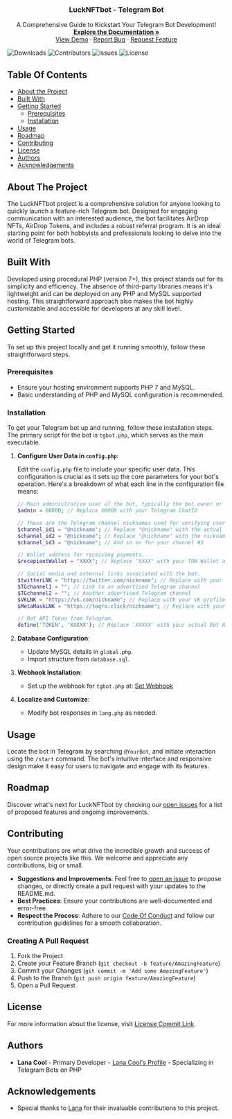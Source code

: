 <p align="center">
  <h3 align="center">LuckNFTbot - Telegram Bot</h3>
  <p align="center">
    A Comprehensive Guide to Kickstart Your Telegram Bot Development!
    <br/>
    <a href="https://github.com/TGRTON/LuckNFTbot"><strong>Explore the Documentation »</strong></a>
    <br/>
    <a href="https://github.com/TGRTON/LuckNFTbot">View Demo</a>
    ·
    <a href="https://github.com/TGRTON/LuckNFTbot/issues">Report Bug</a>
    ·
    <a href="https://github.com/TGRTON/LuckNFTbot/issues">Request Feature</a>
  </p>
</p>

![Downloads](https://img.shields.io/github/downloads/TGRTON/LuckNFTbot/total)
![Contributors](https://img.shields.io/github/contributors/TGRTON/LuckNFTbot?color=dark-green)
![Issues](https://img.shields.io/github/issues/TGRTON/LuckNFTbot)
![License](https://img.shields.io/github/license/TGRTON/LuckNFTbot)

## Table Of Contents
* [About the Project](#about-the-project)
* [Built With](#built-with)
* [Getting Started](#getting-started)
  * [Prerequisites](#prerequisites)
  * [Installation](#installation)
* [Usage](#usage)
* [Roadmap](#roadmap)
* [Contributing](#contributing)
* [License](#license)
* [Authors](#authors)
* [Acknowledgements](#acknowledgements)

## About The Project
The LuckNFTbot project is a comprehensive solution for anyone looking to quickly launch a feature-rich Telegram bot. Designed for engaging communication with an interested audience, the bot facilitates AirDrop NFTs, AirDrop Tokens, and includes a robust referral program. It is an ideal starting point for both hobbyists and professionals looking to delve into the world of Telegram bots.

## Built With
Developed using procedural PHP (version 7+), this project stands out for its simplicity and efficiency. The absence of third-party libraries means it's lightweight and can be deployed on any PHP and MySQL supported hosting. This straightforward approach also makes the bot highly customizable and accessible for developers at any skill level.

## Getting Started
To set up this project locally and get it running smoothly, follow these straightforward steps.

### Prerequisites
- Ensure your hosting environment supports PHP 7 and MySQL.
- Basic understanding of PHP and MySQL configuration is recommended.

### Installation

To get your Telegram bot up and running, follow these installation steps. The primary script for the bot is `tgbot.php`, which serves as the main executable.

1. **Configure User Data in `config.php`**:
   
   Edit the `config.php` file to include your specific user data. This configuration is crucial as it sets up the core parameters for your bot's operation. Here's a breakdown of what each line in the configuration file means:

   ```php
   // Main administrative user of the bot, typically the bot owner or developer.
   $admin = 00000; // Replace 00000 with your Telegram ChatID

   // These are the Telegram channel nicknames used for verifying user subscriptions.
   $channel_id1 = "@nickname"; // Replace "@nickname" with the actual nickname of your channel #1
   $channel_id2 = "@nickname"; // Replace "@nickname" with the nickname of your channel #2
   $channel_id3 = "@nickname"; // And so on for your channel #3

   // Wallet address for receiving payments.
   $recepientWallet = "XXXX"; // Replace "XXXX" with your TON Wallet address

   // Social media and external links associated with the bot.
   $twitterLNK = "https://twitter.com/nickname"; // Replace with your Twitter profile link
   $TGchannel1 = ""; // Link to an advertised Telegram channel
   $TGchannel2 = ""; // Another advertised Telegram channel
   $VKLNK = "https://vk.com/nickname"; // Replace with your VK profile link
   $MetaMaskLNK = "https://tegro.click/nickname"; // Replace with your MetaMask link

   // Bot API Token from Telegram.
   define('TOKEN', 'XXXXX'); // Replace 'XXXXX' with your actual Bot API Token


2. **Database Configuration**:
   - Update MySQL details in `global.php`.
   - Import structure from `database.sql`.

3. **Webhook Installation**:
   - Set up the webhook for `tgbot.php` at:
     [Set Webhook](https://api.telegram.org/botXXXXX/setWebhook?url=https://yourdomain/BotFolder/tgbot.php)

4. **Localize and Customize**:
   - Modify bot responses in `lang.php` as needed.

## Usage
Locate the bot in Telegram by searching `@YourBot`, and initiate interaction using the `/start` command. The bot's intuitive interface and responsive design make it easy for users to navigate and engage with its features.

## Roadmap
Discover what's next for LuckNFTbot by checking our [open issues](https://github.com/TGRTON/LuckNFTbot/issues) for a list of proposed features and ongoing improvements.

## Contributing
Your contributions are what drive the incredible growth and success of open source projects like this. We welcome and appreciate any contributions, big or small.

- **Suggestions and Improvements**: Feel free to [open an issue](https://github.com/TGRTON/LuckNFTbot/issues/new) to propose changes, or directly create a pull request with your updates to the README.md.
- **Best Practices**: Ensure your contributions are well-documented and error-free.
- **Respect the Process**: Adhere to our [Code Of Conduct](https://github.com/TGRTON/LuckNFTbot/blob/main/CODE_OF_CONDUCT.md) and follow our contribution guidelines for a smooth collaboration.

### Creating A Pull Request
1. Fork the Project
2. Create your Feature Branch (`git checkout -b feature/AmazingFeature`)
3. Commit your Changes (`git commit -m 'Add some AmazingFeature'`)
4. Push to the Branch (`git push origin feature/AmazingFeature`)
5. Open a Pull Request

## License
For more information about the license, visit [License Commit Link](https://github.com/TGRTON/LuckNFTbot/commit/c0973569bab5932ae8b5d39c6a421cfc44c68671).

## Authors
- **Lana Cool** - Primary Developer - [Lana Cool's Profile](https://github.com/lana4cool/) - Specializing in Telegram Bots on PHP

## Acknowledgements
- Special thanks to [Lana](https://github.com/lana4cool/) for their invaluable contributions to this project.
